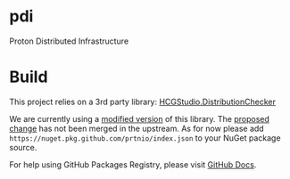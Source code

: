 # pdi
Proton Distributed Infrastructure

# Build
This project relies on a 3rd party library: [HCGStudio.DistributionChecker](https://github.com/HCGStudio/DistributionChecker)

We are currently using a [modified version](https://github.com/prtnio/DistributionChecker/tree/main) of this library. The [proposed change](https://github.com/HCGStudio/DistributionChecker/pull/1) has not been merged in the upstream. As for now please add `https://nuget.pkg.github.com/prtnio/index.json` to your NuGet package source.

For help using GitHub Packages Registry, please visit [GitHub Docs](https://docs.github.com/en/packages/working-with-a-github-packages-registry/working-with-the-nuget-registry#authenticating-with-a-personal-access-token).